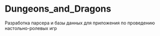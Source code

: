 # Dungeons_and_Dragons
Разработка парсера и базы данных для приложения по проведению настольно-ролевых игр
